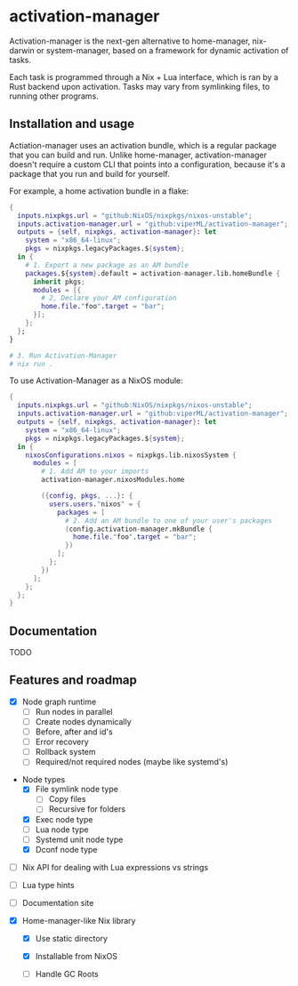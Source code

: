 # activation-manager

Activation-manager is the next-gen alternative to home-manager, nix-darwin
or system-manager, based on a framework for dynamic activation of tasks.

Each task is programmed through a Nix + Lua interface, which is ran by a Rust
backend upon activation. Tasks may vary from symlinking files, to running other
programs.

## Installation and usage

Actiation-manager uses an activation bundle, which is a regular package that you
can build and run. Unlike home-manager, activation-manager doesn't require
a custom CLI that points into a configuration, because it's a package that you 
run and build for yourself.

For example, a home activation bundle in a flake:

~~~nix
{
  inputs.nixpkgs.url = "github:NixOS/nixpkgs/nixos-unstable";
  inputs.activation-manager.url = "github:viperML/activation-manager";
  outputs = {self, nixpkgs, activation-manager}: let 
    system = "x86_64-linux"; 
    pkgs = nixpkgs.legacyPackages.${system};
  in {
    # 1. Export a new package as an AM bundle
    packages.${system}.default = activation-manager.lib.homeBundle {
      inherit pkgs;
      modules = [{
        # 2, Declare your AM configuration
        home.file."foo".target = "bar";
      }];
    };
  };
}

# 3. Run Activation-Manager
# nix run .
~~~

To use Activation-Manager as a NixOS module:


~~~nix
{
  inputs.nixpkgs.url = "github:NixOS/nixpkgs/nixos-unstable";
  inputs.activation-manager.url = "github:viperML/activation-manager";
  outputs = {self, nixpkgs, activation-manager}: let 
    system = "x86_64-linux"; 
    pkgs = nixpkgs.legacyPackages.${system};
  in {
    nixosConfigurations.nixos = nixpkgs.lib.nixosSystem {
      modules = [
        # 1. Add AM to your imports
        activation-manager.nixosModules.home

        ({config, pkgs, ...}: {
          users.users."nixos" = {
            packages = [
              # 2. Add an AM bundle to one of your user's packages
              (config.activation-manager.mkBundle {
                home.file."foo".target = "bar";
              })
            ];
          };
        })
      ];
    };
  };
}
~~~

## Documentation

TODO


## Features and roadmap

  - [x] Node graph runtime
    - [ ] Run nodes in parallel
    - [ ] Create nodes dynamically
    - [ ] Before, after and id's
    - [ ] Error recovery
    - [ ] Rollback system
    - [ ] Required/not required nodes (maybe like systemd's)

  - Node types
    - [x] File symlink node type
      - [ ] Copy files
      - [ ] Recursive for folders
    - [x] Exec node type
    - [ ] Lua node type
    - [ ] Systemd unit node type
    - [x] Dconf node type

  - [ ] Nix API for dealing with Lua expressions vs strings
  - [ ] Lua type hints
  - [ ] Documentation site

  - [x] Home-manager-like Nix library
    - [x] Use static directory
    - [x] Installable from NixOS
    - [ ] Handle GC Roots

